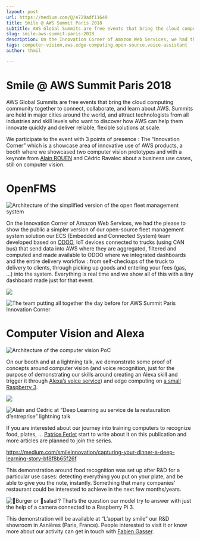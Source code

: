 ```yaml
---
layout: post
url: https://medium.com/@/e729adf11649
title: Smile @ AWS Summit Paris 2018
subtitle: AWS Global Summits are free events that bring the cloud computing community together to connect, collaborate, and learn about AWS.
slug: smile-aws-summit-paris-2018
description: On the Innovation Corner of Amazon Web Services, we had the please to show the public a simpler version of our open-source fleet management system solution we developed based on ODOO, IoT devices…
tags: computer-vision,aws,edge-computing,open-source,voice-assistant
author: thmil

---
```


# Smile @ AWS Summit Paris 2018

AWS Global Summits are free events that bring the cloud computing community together to connect, collaborate, and learn about AWS. Summits are held in major cities around the world, and attract technologists from all industries and skill levels who want to discover how AWS can help them innovate quickly and deliver reliable, flexible solutions at scale.

We participate to the event with 3 points of presence : The “Innovation Corner” which is a showcase area of innovative use of AWS products, a booth where we showcased two computer vision prototypes and with a keynote from [Alain ROUEN]() and Cédric Ravalec about a business use cases, still on computer vision.

# OpenFMS

![Architecture of the simplified version of the open fleet management system](/assets/images/posts/1*gGBt_El5Qfru-2Ajr8mHtw.png)

On the Innovation Corner of Amazon Web Services, we had the please to show the public a simpler version of our open-source fleet management system solution our ECS (Embedded and Connected System) team developed based on [ODOO](https://www.odoo.com/), IoT devices connected to trucks (using CAN bus) that send data into AWS where they are aggregated, filtered and computed and made available to ODOO where we integrated dashboards and the entire delivery workflow : from self-checkups of the truck to delivery to clients, through picking up goods and entering your fees (gas, …) into the system. Everything is real time and we show all of this with a tiny dashboard made just for that event.

![](/assets/images/posts/1*scp5TUwYhXGId0BjwLDF8Q.jpeg)

![The team putting all together the day before for AWS Summit Paris Innovation Corner](/assets/images/posts/1*A51AdaIIZtTYCTv8Si1TKQ.jpeg)

# Computer Vision and Alexa

![Architecture of the computer vision PoC](/assets/images/posts/1*geTWmElxTBjR5cZJBQAerg.png)

On our booth and at a lightning talk, we demonstrate some proof of concepts around computer vision (and voice recognition, just for the purpose of demonstrating our skills around creating an Alexa skill and trigger it through [Alexa’s voice service](https://developer.amazon.com/alexa-voice-service)) and edge computing on [a small Raspberry 3](https://www.raspberrypi.org/products/raspberry-pi-3-model-b/).

![](/assets/images/posts/1*sTkRn9YF2tlAs_aWPM2nFw.jpeg)

![Alain and Cédric at “Deep Learning au service de la restauration d’entreprise” lightning talk](/assets/images/posts/1*xxKYRveX03JRoazPPGoEPQ.jpeg)

If you are interested about our journey into training computers to recognize food, plates, … [Patrice Ferlet]() start to write about it on this publication and more articles are planned to join the series.

https://medium.com/smileinnovation/capturing-your-dinner-a-deep-learning-story-bf8f8b65f26f

This demonstration around food recognition was set up after R&D for a particular use cases: detecting everything you put on your plate, and be able to give you the note, instantly. Something that many companies’ restaurant could be interested to achieve in the next few months/years.

![🍔Burger or 🥗salad ? That’s the question our model try to answer with just the help of a camera connected to a Raspberry Pi 3.](/assets/images/posts/1*fcZV1-9E_RQ48zw81HigQQ.jpeg)

This demonstration will be available at “L’appart by smile” our R&D showroom in Asnières (Paris, France). People interested to visit it or know more about our activity can get in touch with [Fabien Gasser](mailto:fabien.gasser@smile.fr?subject=L%27appart%20by%20Smile).


